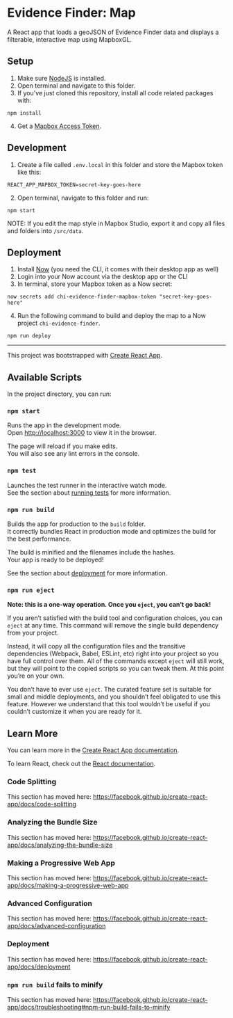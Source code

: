 # Evidence Finder: Map
A React app that loads a geoJSON of Evidence Finder data and displays a filterable, interactive map using MapboxGL.

## Setup
1. Make sure [NodeJS](https://nodejs.org/) is installed.
2. Open terminal and navigate to this folder.
3. If you've just cloned this repository, install all code related packages with:
```
npm install
```
4. Get a [Mapbox Access Token](https://account.mapbox.com/access-tokens/).

## Development
1. Create a file called `.env.local` in this folder and store the Mapbox token like this:
```
REACT_APP_MAPBOX_TOKEN=secret-key-goes-here
```
2. Open terminal, navigate to this folder and run:
```
npm start
```

NOTE: If you edit the map style in Mapbox Studio, export it and copy all files and folders into `/src/data`.

## Deployment
1. Install [Now](https://zeit.co/now) (you need the CLI, it comes with their desktop app as well)
2. Login into your Now account via the desktop app or the CLI
3. In terminal, store your Mapbox token as a Now secret:
```
now secrets add chi-evidence-finder-mapbox-token "secret-key-goes-here"
```
4. Run the following command to build and deploy the map to a Now project `chi-evidence-finder`.
```
npm run deploy
```


---


This project was bootstrapped with [Create React App](https://github.com/facebook/create-react-app).

## Available Scripts

In the project directory, you can run:

### `npm start`

Runs the app in the development mode.<br>
Open [http://localhost:3000](http://localhost:3000) to view it in the browser.

The page will reload if you make edits.<br>
You will also see any lint errors in the console.

### `npm test`

Launches the test runner in the interactive watch mode.<br>
See the section about [running tests](https://facebook.github.io/create-react-app/docs/running-tests) for more information.

### `npm run build`

Builds the app for production to the `build` folder.<br>
It correctly bundles React in production mode and optimizes the build for the best performance.

The build is minified and the filenames include the hashes.<br>
Your app is ready to be deployed!

See the section about [deployment](https://facebook.github.io/create-react-app/docs/deployment) for more information.

### `npm run eject`

**Note: this is a one-way operation. Once you `eject`, you can’t go back!**

If you aren’t satisfied with the build tool and configuration choices, you can `eject` at any time. This command will remove the single build dependency from your project.

Instead, it will copy all the configuration files and the transitive dependencies (Webpack, Babel, ESLint, etc) right into your project so you have full control over them. All of the commands except `eject` will still work, but they will point to the copied scripts so you can tweak them. At this point you’re on your own.

You don’t have to ever use `eject`. The curated feature set is suitable for small and middle deployments, and you shouldn’t feel obligated to use this feature. However we understand that this tool wouldn’t be useful if you couldn’t customize it when you are ready for it.

## Learn More

You can learn more in the [Create React App documentation](https://facebook.github.io/create-react-app/docs/getting-started).

To learn React, check out the [React documentation](https://reactjs.org/).

### Code Splitting

This section has moved here: https://facebook.github.io/create-react-app/docs/code-splitting

### Analyzing the Bundle Size

This section has moved here: https://facebook.github.io/create-react-app/docs/analyzing-the-bundle-size

### Making a Progressive Web App

This section has moved here: https://facebook.github.io/create-react-app/docs/making-a-progressive-web-app

### Advanced Configuration

This section has moved here: https://facebook.github.io/create-react-app/docs/advanced-configuration

### Deployment

This section has moved here: https://facebook.github.io/create-react-app/docs/deployment

### `npm run build` fails to minify

This section has moved here: https://facebook.github.io/create-react-app/docs/troubleshooting#npm-run-build-fails-to-minify
